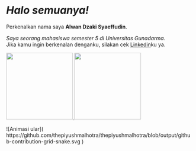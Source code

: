 *Halo semuanya!* 
==
Perkenalkan nama saya **Alwan Dzaki Syaeffudin**.<br>

*Saya seorang mahasiswa semester 5 di Universitas Gunadarma*.<br>
Jika kamu ingin berkenalan denganku, silakan cek [Linkedin](https://www.linkedin.com/in/alwandzakisy12/)ku ya.

<p align="left">
<a href="https://github.com/penuliscode">
  <img height="180em" src="https://github-readme-stats-eight-theta.vercel.app/api?username=penuliscode&show_icons=true&theme=algolia&include_all_commits=true&count_private=true"/>
  <img height="180em" src="https://github-readme-stats-eight-theta.vercel.app/api/top-langs/?username=penuliscode&layout=compact&theme=algolia"/>
</a>
</p>
![Animasi ular]( https://github.com/thepiyushmalhotra/thepiyushmalhotra/blob/output/github-contribution-grid-snake.svg )
